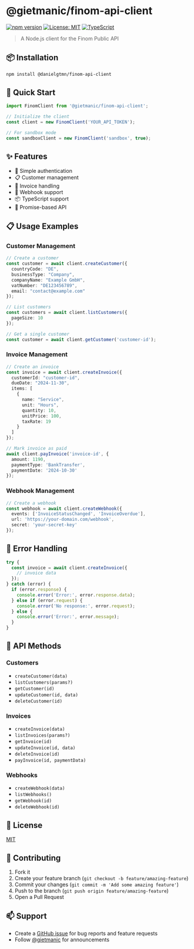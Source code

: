 # @gietmanic/finom-api-client

[![npm version](https://badge.fury.io/js/@gietmanic%2Ffinom-api-client.svg)](https://www.npmjs.com/package/@gietmanic/finom-api-client)
[![License: MIT](https://img.shields.io/badge/License-MIT-yellow.svg)](https://opensource.org/licenses/MIT)
[![TypeScript](https://img.shields.io/badge/TypeScript-Ready-blue.svg)](https://www.typescriptlang.org/)

> A Node.js client for the Finom Public API

## 📦 Installation

```bash
npm install @danielgtmn/finom-api-client
```

## 🚀 Quick Start

```typescript
import FinomClient from '@gietmanic/finom-api-client';

// Initialize the client
const client = new FinomClient('YOUR_API_TOKEN');

// For sandbox mode
const sandboxClient = new FinomClient('sandbox', true);
```

## ✨ Features

- 🔑 Simple authentication
- 📋 Customer management
- 📄 Invoice handling
- 🔔 Webhook support
- 📦 TypeScript support
- 🚀 Promise-based API

## 📋 Usage Examples

### Customer Management

```typescript
// Create a customer
const customer = await client.createCustomer({
  countryCode: "DE",
  businessType: "Company",
  companyName: "Example GmbH",
  vatNumber: "DE123456789",
  email: "contact@example.com"
});

// List customers
const customers = await client.listCustomers({
  pageSize: 10
});

// Get a single customer
const customer = await client.getCustomer('customer-id');
```

### Invoice Management

```typescript
// Create an invoice
const invoice = await client.createInvoice({
  customerId: "customer-id",
  dueDate: "2024-11-30",
  items: [
    {
      name: "Service",
      unit: "Hours",
      quantity: 10,
      unitPrice: 100,
      taxRate: 19
    }
  ]
});

// Mark invoice as paid
await client.payInvoice('invoice-id', {
  amount: 1190,
  paymentType: 'BankTransfer',
  paymentDate: '2024-10-30'
});
```

### Webhook Management

```typescript
// Create a webhook
const webhook = await client.createWebhook({
  events: ['InvoiceStatusChanged', 'InvoiceOverdue'],
  url: 'https://your-domain.com/webhook',
  secret: 'your-secret-key'
});
```

## 🔧 Error Handling

```typescript
try {
  const invoice = await client.createInvoice({
    // invoice data
  });
} catch (error) {
  if (error.response) {
    console.error('Error:', error.response.data);
  } else if (error.request) {
    console.error('No response:', error.request);
  } else {
    console.error('Error:', error.message);
  }
}
```

## 📘 API Methods

### Customers
- `createCustomer(data)`
- `listCustomers(params?)`
- `getCustomer(id)`
- `updateCustomer(id, data)`
- `deleteCustomer(id)`

### Invoices
- `createInvoice(data)`
- `listInvoices(params?)`
- `getInvoice(id)`
- `updateInvoice(id, data)`
- `deleteInvoice(id)`
- `payInvoice(id, paymentData)`

### Webhooks
- `createWebhook(data)`
- `listWebhooks()`
- `getWebhook(id)`
- `deleteWebhook(id)`

## 📝 License

[MIT](https://choosealicense.com/licenses/mit/)

## 🤝 Contributing

1. Fork it
2. Create your feature branch (`git checkout -b feature/amazing-feature`)
3. Commit your changes (`git commit -m 'Add some amazing feature'`)
4. Push to the branch (`git push origin feature/amazing-feature`)
5. Open a Pull Request

## 📫 Support

- Create a [GitHub issue](https://github.com/gietmanic/finom-api-client/issues) for bug reports and feature requests
- Follow [@gietmanic](https://github.com/gietmanic) for announcements